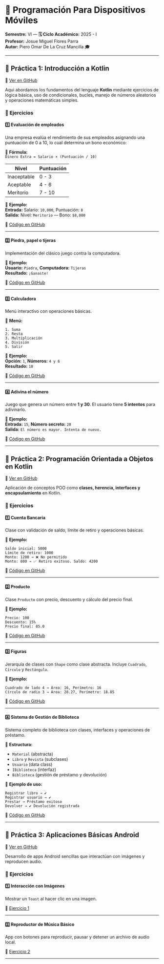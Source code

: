 
# 📱 Programación Para Dispositivos Móviles  
**Semestre:** VI — **🗓 Ciclo Académico:** 2025 - I  
**Profesor:** Josue Miguel Flores Parra  
**Autor:** Piero Omar De La Cruz Mancilla 🎓

---

## 🔰 Práctica 1: Introducción a Kotlin  
📁 [Ver en GitHub](https://github.com/Pdelacruz123/Programacion-para-Dispositivos-Moviles/tree/main/Practica%201)

Aqui abordamos los fundamentos del lenguaje **Kotlin** mediante ejercicios de lógica básica, uso de condicionales, bucles, manejo de números aleatorios y operaciones matemáticas simples.

### 🔹 Ejercicios  

#### 1️⃣ Evaluación de empleados  
Una empresa evalúa el rendimiento de sus empleados asignando una puntuación de 0 a 10, lo cual determina un bono económico:

📌 **Fórmula:**  
`Dinero Extra = Salario × (Puntuación / 10)`

| Nivel        | Puntuación  |
|--------------|-------------|
| Inaceptable  | 0 - 3       |
| Aceptable    | 4 - 6       |
| Meritorio    | 7 - 10      |

📍 **Ejemplo:**  
**Entrada:** Salario: `10,000`, Puntuación: `8`  
**Salida:** Nivel: `Meritorio` — Bono: `$8,000`

🔗 [Código en GitHub](https://github.com/Pdelacruz123/Programacion-para-Dispositivos-Moviles/blob/main/Practica%201/EvaluacionEmpleados.kt)

---

#### 2️⃣ Piedra, papel o tijeras  
Implementación del clásico juego contra la computadora.

📍 **Ejemplo:**  
**Usuario:** `Piedra`, **Computadora:** `Tijeras`  
**Resultado:** `¡Ganaste!`

🔗 [Código en GitHub](https://github.com/Pdelacruz123/Programacion-para-Dispositivos-Moviles/blob/main/Practica%201/PiedraPapelTijeras.kt)

---

#### 3️⃣ Calculadora   
Menú interactivo con operaciones básicas.

📌 **Menú:**  
```
1. Suma  
2. Resta  
3. Multiplicación  
4. División  
5. Salir  
```

📍 **Ejemplo:**  
**Opción:** `1`, **Números:** `4 y 6`  
**Resultado:** `10`

🔗 [Código en GitHub](https://github.com/Pdelacruz123/Programacion-para-Dispositivos-Moviles/blob/main/Practica%201/Calculadora.kt)

---

#### 4️⃣ Adivina el número  
Juego que genera un número entre **1 y 30**. El usuario tiene **5 intentos** para adivinarlo.

📍 **Ejemplo:**  
**Entrada:** `15`, **Número secreto:** `20`  
**Salida:** `El número es mayor. Intenta de nuevo.`

🔗 [Código en GitHub](https://github.com/Pdelacruz123/Programacion-para-Dispositivos-Moviles/blob/main/Practica%201/AdivinarNumero.kt)

---

## 🧱 Práctica 2: Programación Orientada a Objetos en Kotlin  
📁 [Ver en GitHub](https://github.com/Pdelacruz123/Programacion-para-Dispositivos-Moviles/tree/main/Practica%202)

Aplicación de conceptos POO como **clases, herencia, interfaces y encapsulamiento** en Kotlin.

### 🔹 Ejercicios

#### 1️⃣ Cuenta Bancaria  
Clase con validación de saldo, límite de retiro y operaciones básicas.

📍 **Ejemplo:**  
```
Saldo inicial: 5000  
Límite de retiro: 1000  
Monto: 1200 → ❌ No permitido  
Monto: 800 → ✅ Retiro exitoso. Saldo: 4200  
```

🔗 [Código en GitHub](https://github.com/Pdelacruz123/Programacion-para-Dispositivos-Moviles/blob/main/Practica%202/Clase_Cuenta_Bancaria.kt)

---

#### 2️⃣ Producto  
Clase `Producto` con precio, descuento y cálculo del precio final.

📍 **Ejemplo:**  
```
Precio: 100  
Descuento: 15%  
Precio final: 85.0  
```

🔗 [Código en GitHub](https://github.com/Pdelacruz123/Programacion-para-Dispositivos-Moviles/blob/main/Practica%202/Clase_Producto.kt)

---

#### 3️⃣ Figuras  
Jerarquía de clases con `Shape` como clase abstracta. Incluye `Cuadrado`, `Círculo` y `Rectángulo`.

📍 **Ejemplo:**  
```
Cuadrado de lado 4 → Área: 16, Perímetro: 16  
Círculo de radio 3 → Área: 28.27, Perímetro: 18.85  
```

🔗 [Código en GitHub](https://github.com/Pdelacruz123/Programacion-para-Dispositivos-Moviles/blob/main/Practica%202/Clases_Figuras.kt)

---

#### 4️⃣ Sistema de Gestión de Biblioteca  
Sistema completo de biblioteca con clases, interfaces y operaciones de préstamo.

📍 **Estructura:**
- `Material` (abstracta)
- `Libro` y `Revista` (subclases)
- `Usuario` (data class)
- `IBiblioteca` (interfaz)
- `Biblioteca` (gestión de préstamo y devolución)

📍 **Ejemplo de uso:**  
```
Registrar libro → ✔  
Registrar usuario → ✔  
Prestar → Préstamo exitoso  
Devolver → ✔ Devolución registrada  
```

🔗 [Código en GitHub](https://github.com/Pdelacruz123/Programacion-para-Dispositivos-Moviles/blob/main/Practica%202/Gestion_Biblioteca.kt)

---

## 🤖 Práctica 3: Aplicaciones Básicas Android  
📁 [Ver en GitHub](https://github.com/Pdelacruz123/Programacion-para-Dispositivos-Moviles/tree/main/Practica%203)

Desarrollo de apps Android sencillas que interactúan con imágenes y reproducen audio.

### 🔹 Ejercicios

#### 1️⃣ Interacción con Imágenes  
Mostrar un `Toast` al hacer clic en una imagen.

🔗 [Ejercicio 1](https://github.com/Pdelacruz123/Programacion-para-Dispositivos-Moviles/tree/main/Practica%203/Ejercicio%201)

---

#### 2️⃣ Reproductor de Música Básico  
App con botones para reproducir, pausar y detener un archivo de audio local.

🔗 [Ejercicio 2](https://github.com/Pdelacruz123/Programacion-para-Dispositivos-Moviles/tree/main/Practica%203/Ejercicio%202)

---
